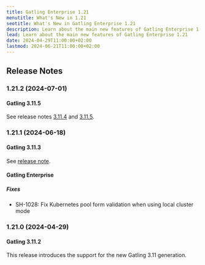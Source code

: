 ```yaml
---
title: Gatling Enterprise 1.21
menutitle: What's New in 1.21
seotitle: What's New in Gatling Enterprise 1.21
description: Learn about the main new features of Gatling Enterprise 1.21
lead: Learn about the main new features of Gatling Enterprise 1.21
date: 2024-04-29T11:00:00+02:00
lastmod: 2024-06-21T11:00:00+02:00
---
```


## Release Notes

### 1.21.2 (2024-07-01)

#### Gatling 3.11.5

See release notes [3.11.4](https://github.com/gatling/gatling/milestone/126?closed=1) and [3.11.5](https://github.com/gatling/gatling/milestone/127?closed=1).

### 1.21.1 (2024-06-18)

#### Gatling 3.11.3

See [release note](https://github.com/gatling/gatling/milestone/125?closed=1).

#### Gatling Enterprise

##### Fixes

* SH-1028: Fix Kubernetes pool form validation when using local cluster mode

### 1.21.0 (2024-04-29)

#### Gatling 3.11.2

This release introduces the support for the new Gatling 3.11 generation.
